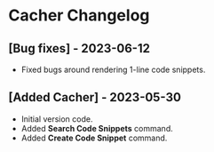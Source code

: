 # Cacher Changelog

## [Bug fixes] - 2023-06-12

- Fixed bugs around rendering 1-line code snippets.
## [Added Cacher] - 2023-05-30

- Initial version code.
- Added **Search Code Snippets** command.
- Added **Create Code Snippet** command.
